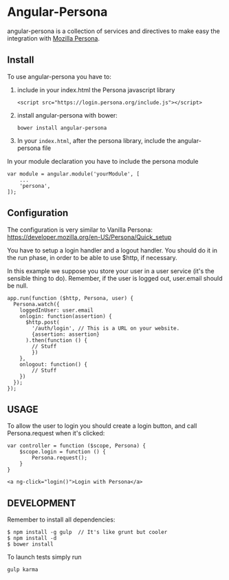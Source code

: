 Angular-Persona
===============

angular-persona is a collection of services and directives to make easy the
integration with [Mozilla Persona](https://developer.mozilla.org/en/Persona).

Install
-------

To use angular-persona you have to:

1. include in your index.html the Persona javascript library

    ```<script src="https://login.persona.org/include.js"></script>```

2. install angular-persona with bower:

    ```bower install angular-persona```

3. In your ```index.html```, after the persona library, include the
angular-persona file

    <script src="bower_components/angular-persona/angular-persona.min.js"></script>

In your module declaration you have to include the persona module

    var module = angular.module('yourModule', [
        ...
        'persona',
    ]);

Configuration
-------------

The configuration is very similar to Vanilla Persona: https://developer.mozilla.org/en-US/Persona/Quick_setup

You have to setup a login handler and a logout handler. You should do it in the
run phase, in order to be able to use $http, if necessary.

In this example we suppose you store your user in a user service (it's the sensible thing to do).
Remember, if the user is logged out, user.email should be null.

    app.run(function ($http, Persona, user) {
      Persona.watch({
        loggedInUser: user.email
        onlogin: function(assertion) {
          $http.post(
            '/auth/login', // This is a URL on your website.
            {assertion: assertion}
          ).then(function () {
            // Stuff
            })
        },
        onlogout: function() {
            // Stuff
        })
      });
    });

USAGE
-----

To allow the user to login you should create a login button, and call Persona.request
when it's clicked:

    var controller = function ($scope, Persona) {
        $scope.login = function () {
            Persona.request();
        }
    }

    <a ng-click="login()">Login with Persona</a>


DEVELOPMENT
-----------

Remember to install all dependencies:

    $ npm install -g gulp  // It's like grunt but cooler
    $ npm install -d
    $ bower install

To launch tests simply run

    gulp karma
